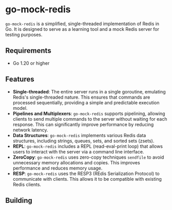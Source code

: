 # go-mock-redis

`go-mock-redis` is a simplified, single-threaded implementation of Redis in Go. It is designed to serve as a learning tool and a mock Redis server for testing purposes.

## Requirements
 - Go 1.20 or higher

## Features

- **Single-threaded**: The entire server runs in a single goroutine, emulating Redis's single-threaded nature. This ensures that commands are processed sequentially, providing a simple and predictable execution model.
- **Pipelines and Multiplexers**: `go-mock-redis` supports pipelining, allowing clients to send multiple commands to the server without waiting for each response. This can significantly improve performance by reducing network latency.
- **Data Structures**: `go-mock-redis` implements various Redis data structures, including strings, queues, sets, and sorted sets (zsets).
- **REPL**: `go-mock-redis` includes a REPL (read-eval-print loop) that allows users to interact with the server via a command line interface.
- **ZeroCopy**: `go-mock-redis` uses zero-copy techniques `sendfile` to avoid unnecessary memory allocations and copies. This improves performance and reduces memory usage.
- **RESP**: `go-mock-redis` uses the RESP3 (REdis Serialization Protocol) to communicate with clients. This allows it to be compatible with existing Redis clients.
## Building
